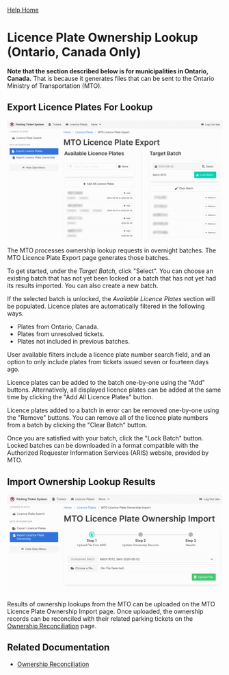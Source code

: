 [Help Home](readme.md)

# Licence Plate Ownership Lookup (Ontario, Canada Only)

**Note that the section described below is for municipalities in Ontario, Canada.**
That is because it generates files that can be sent to the Ontario Ministry of Transportation (MTO).


## Export Licence Plates For Lookup

![MTO Licence Plate Export](images/platesOntario-plateExport.png)

The MTO processes ownership lookup requests in overnight batches.
The MTO Licence Plate Export page generates those batches.

To get started, under the *Target Batch*, click "Select".
You can choose an existing batch that has not yet been locked
or a batch that has not yet had its results imported.
You can also create a new batch.

If the selected batch is unlocked, the *Available Licence Plates*
section will be populated.  Licence plates are automatically filtered in the following ways.

- Plates from Ontario, Canada.
- Plates from unresolved tickets.
- Plates not included in previous batches.

User available filters include a licence plate number search field,
and an option to only include plates from tickets issued seven or fourteen days ago.

Licence plates can be added to the batch one-by-one using the "Add" buttons.
Alternatively, all displayed licence plates can be added at the same time
by clicking the "Add All Licence Plates" button.

Licence plates added to a batch in error can be removed one-by-one
using the "Remove" buttons.  You can remove all of the licence plate numbers
from a batch by clicking the "Clear Batch" button.

Once you are satisfied with your batch, click the "Lock Batch" button.
Locked batches can be downloaded in a format compatible with
the Authorized Requester Information Services (ARIS) website, provided by MTO.


## Import Ownership Lookup Results

![MTO Licence Plate Ownership Import](images/platesOntario-ownershipImport.png)

Results of ownership lookups from the MTO can be uploaded on the
MTO Licence Plate Ownership Import page.
Once uploaded, the ownership records can be reconciled with their related parking tickets
on the [Ownership Reconciliation](tickets-ownershipReconciliation.md) page.


## Related Documentation

- [Ownership Reconciliation](tickets-ownershipReconciliation.md)

